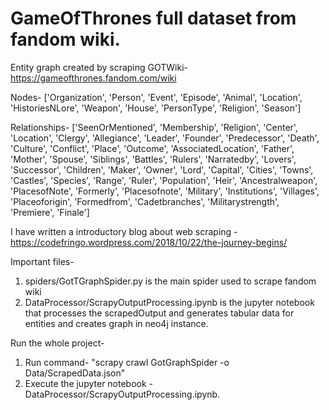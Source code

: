 # GameOfThrones full dataset from fandom wiki.
Entity graph created by scraping GOTWiki- https://gameofthrones.fandom.com/wiki

Nodes-       ['Organization', 'Person', 'Event', 'Episode', 'Animal', 'Location',
             'HistoriesNLore', 'Weapon', 'House', 'PersonType', 'Religion',
             'Season']
       
Relationships- ['SeenOrMentioned', 'Membership', 'Religion', 'Center', 'Location',
       'Clergy', 'Allegiance', 'Leader', 'Founder', 'Predecessor',
       'Death', 'Culture', 'Conflict', 'Place', 'Outcome',
       'AssociatedLocation', 'Father', 'Mother', 'Spouse', 'Siblings',
       'Battles', 'Rulers', 'Narratedby', 'Lovers', 'Successor',
       'Children', 'Maker', 'Owner', 'Lord', 'Capital', 'Cities', 'Towns',
       'Castles', 'Species', 'Range', 'Ruler', 'Population', 'Heir',
       'Ancestralweapon', 'PlacesofNote', 'Formerly', 'Placesofnote',
       'Military', 'Institutions', 'Villages', 'Placeoforigin',
       'Formedfrom', 'Cadetbranches', 'Militarystrength', 'Premiere',
       'Finale']

I have written a introductory blog about web scraping - https://codefringo.wordpress.com/2018/10/22/the-journey-begins/

Important files-
1. spiders/GotTGraphSpider.py is the main spider used to scrape fandom wiki
2. DataProcessor/ScrapyOutputProcessing.ipynb is the jupyter notebook that processes the scrapedOutput and generates tabular data for entities and creates graph in neo4j instance.

Run the whole project-
1. Run command- "scrapy crawl GotGraphSpider -o Data/ScrapedData.json"
2. Execute the jupyter notebook - DataProcessor/ScrapyOutputProcessing.ipynb.
